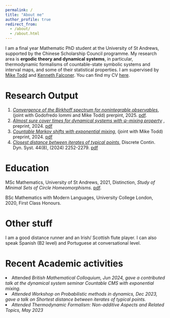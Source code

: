 ```yaml
---
permalink: /
title: "About me"
author_profile: true
redirect_from: 
  - /about/
  - /about.html
---
```


I am a final year Mathematic PhD student at the University of St Andrews, supported by the Chinese Scholarship Council programme. My research area is **ergodic theory and dynamical systems**, in particular, thermodynamic formalisms of countable-state symbolic systems and interval maps, and some of their statistical properties. I am supervised by [Mike Todd](https://mtoddm.github.io/) and [Kenneth Falconer](https://kennethfalconer.github.io/). You can find my CV [here](../assets/CV.pdf). <br>

# Research Output

  1. <em>[Convergence of the Birkhoff spectrum for nonintegrable observables](https://arxiv.org/abs/2506.21390)</em>, (joint with Godofredo Iommi and Mike Todd) prerpint, 2025. [pdf](https://BoyuanZhao.github.io/files/mfa_cusp.pdf).
  2. <em>[Almost sure cover times for dynamical systems with ψ-mixing property](https://arxiv.org/abs/2412.17425) </em>, preprint, 2024. [pdf](https://BoyuanZhao.github.io/files/covertime.pdf)
  3. <em>[Countable Markov shifts with exponential mixing](https://arxiv.org/abs/2403.02092)</em>, (joint with Mike Todd) preprint, 2024. [pdf](https://BoyuanZhao.github.io/files/expCMS.pdf) <br>
  4. <em>[Closest distance between iterates of typical points](https://www.aimsciences.org/article/doi/10.3934/dcds.2024026)</em>, Discrete Contin. Dyn. Syst. 44(8), (2024) 2252-2279. [pdf](https://BoyuanZhao.github.io/files/MinimalDistance.pdf)

# Education 
MSc Mathematics, University of St Andrews, 2021, Distinction, <em>Study of Minimal Sets of Circle
Homeomorphisms</em>. [pdf](https://BoyuanZhao.github.io/files/Masterthesis.pdf).

BSc Mathematics with Modern Languages, University College London, 2020, First Class Honours.

  
# Other stuff
<p>I am a good distance runner and an Irish/ Scottish flute player. I can also speak Spanish (B2 level) and Portuguese at conversational level.</p>

# Recent Academic activities 
  <li> Attended <em>British Mathematical Colloquium<em>, Jun 2024, gave a contributed talk at the dynamical system seminar <em> Countable CMS with exponential mixing</em>.   
  <li> Attended <em>Workshop on Probabilistic methods in dynamics</em>, Dec 2023, gave a talk on <em>Shortest distance between iterates of typical points</em>.
  <li> Attended <em>Thermodynamic Formalism: Non-additive Aspects and Related Topics</em>, May 2023</li>
